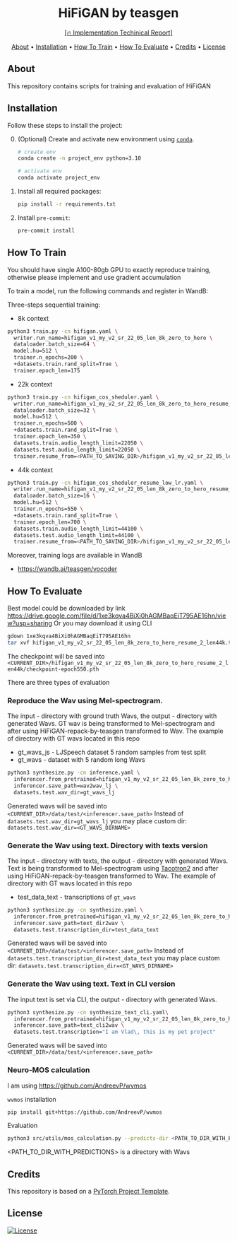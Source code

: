 <div align="center">

# HiFiGAN by teasgen

[\[🔥 Implementation Techinical Report\]](https://wandb.ai/teasgen/vocoder/reports/HiFIGAN-by-teasgen--VmlldzoxMDUwNDY5Ng)

</div>

<p align="center">
  <a href="#about">About</a> •
  <a href="#installation">Installation</a> •
  <a href="#how-to-train">How To Train</a> •
  <a href="#how-to-evaluate">How To Evaluate</a> •
  <a href="#credits">Credits</a> •
  <a href="#license">License</a>
</p>

## About

This repository contains scripts for training and evaluation of HiFiGAN

## Installation

Follow these steps to install the project:

0. (Optional) Create and activate new environment using [`conda`](https://conda.io/projects/conda/en/latest/user-guide/getting-started.html).

   ```bash
   # create env
   conda create -n project_env python=3.10

   # activate env
   conda activate project_env
   ```

1. Install all required packages:

   ```bash
   pip install -r requirements.txt
   ```

2. Install `pre-commit`:
   ```bash
   pre-commit install
   ```

## How To Train
You should have single A100-80gb GPU to exactly reproduce training, otherwise please implement and use gradient accumulation

To train a model, run the following commands and register in WandB:

Three-steps sequential training:
- 8k context
```bash
python3 train.py -cn hifigan.yaml \
  writer.run_name=hifigan_v1_my_v2_sr_22_05_len_8k_zero_to_hero \
  dataloader.batch_size=64 \
  model.hu=512 \
  trainer.n_epochs=200 \
  +datasets.train.rand_split=True \
  trainer.epoch_len=175
```

- 22k context
```bash
python3 train.py -cn hifigan_cos_sheduler.yaml \
  writer.run_name=hifigan_v1_my_v2_sr_22_05_len_8k_zero_to_hero_resume_len22k \
  dataloader.batch_size=32 \
  model.hu=512 \
  trainer.n_epochs=500 \
  +datasets.train.rand_split=True \
  trainer.epoch_len=350 \
  datasets.train.audio_length_limit=22050 \
  datasets.test.audio_length_limit=22050 \
  trainer.resume_from=<PATH_TO_SAVING_DIR>/hifigan_v1_my_v2_sr_22_05_len_8k_zero_to_hero/checkpoint-epoch60.pth
```

- 44k context
```bash
python3 train.py -cn hifigan_cos_sheduler_resume_low_lr.yaml \
  writer.run_name=hifigan_v1_my_v2_sr_22_05_len_8k_zero_to_hero_resume_2_len44k \
  dataloader.batch_size=16 \
  model.hu=512 \
  trainer.n_epochs=550 \
  +datasets.train.rand_split=True \
  trainer.epoch_len=700 \
  datasets.train.audio_length_limit=44100 \
  datasets.test.audio_length_limit=44100 \
  trainer.resume_from=<PATH_TO_SAVING_DIR>/hifigan_v1_my_v2_sr_22_05_len_8k_zero_to_hero_resume_len22k/checkpoint-epoch460.pth
```

Moreover, training logs are available in WandB

- https://wandb.ai/teasgen/vocoder

## How To Evaluate

Best model could be downloaded by link https://drive.google.com/file/d/1xe3kqva4BiXi0hAGMBaqEiT795AE16hn/view?usp=sharing
Or you may download it using CLI

```bash
gdown 1xe3kqva4BiXi0hAGMBaqEiT795AE16hn
tar xvf hifigan_v1_my_v2_sr_22_05_len_8k_zero_to_hero_resume_2_len44k.tar
```
The checkpoint will be saved into `<CURRENT_DIR>/hifigan_v1_my_v2_sr_22_05_len_8k_zero_to_hero_resume_2_len44k/checkpoint-epoch550.pth`

There are three types of evaluation

### Reproduce the Wav using Mel-spectrogram.
The input - directory with ground truth Wavs, the output - directory with generated Wavs. GT wav is being transformed to Mel-spectrogram and after using HiFiGAN-repack-by-teasgen transformed to Wav.
The example of directory with GT wavs located in this repo
- gt_wavs_js - LJSpeech dataset 5 random samples from test split
- gt_wavs - dataset with 5 random long Wavs

```bash
python3 synthesize.py -cn inference.yaml \
  inferencer.from_pretrained=hifigan_v1_my_v2_sr_22_05_len_8k_zero_to_hero_resume_2_len44k/checkpoint-epoch550.pth \
  inferencer.save_path=wav2wav_lj \
  datasets.test.wav_dir=gt_wavs_lj
```
Generated wavs will be saved into `<CURRENT_DIR>/data/test/<inferencer.save_path>`
Instead of `datasets.test.wav_dir=gt_wavs_lj` you may place custom dir: `datasets.test.wav_dir=<GT_WAVS_DIRNAME>`

### Generate the Wav using text. Directory with texts version
The input - directory with texts, the output - directory with generated Wavs. Text is being transformed to Mel-spectrogram using [Tacotron2](https://github.com/pytorch/hub/blob/master/nvidia_deeplearningexamples_waveglow.md#example) and after using HiFiGAN-repack-by-teasgen transformed to Wav.
The example of directory with GT wavs located in this repo
- test_data_text - transcriptions of `gt_wavs`
  
```bash
python3 synthesize.py -cn synthesize.yaml \
  inferencer.from_pretrained=hifigan_v1_my_v2_sr_22_05_len_8k_zero_to_hero_resume_2_len44k/checkpoint-epoch550.pth \
  inferencer.save_path=text_dir2wav \
  datasets.test.transcription_dir=test_data_text
```
Generated wavs will be saved into `<CURRENT_DIR>/data/test/<inferencer.save_path>`
Instead of `datasets.test.transcription_dir=test_data_text` you may place custom dir: `datasets.test.transcription_dir=<GT_WAVS_DIRNAME>`

### Generate the Wav using text. Text in CLI version
The input text is set via CLI, the output - directory with generated Wavs.

```bash
python3 synthesize.py -cn synthesize_text_cli.yaml\
  inferencer.from_pretrained=hifigan_v1_my_v2_sr_22_05_len_8k_zero_to_hero_resume_2_len44k/checkpoint-epoch550.pth \
  inferencer.save_path=text_cli2wav \
  datasets.test.transcription="I am Vlad\, this is my pet project"
```
Generated wavs will be saved into `<CURRENT_DIR>/data/test/<inferencer.save_path>`

### Neuro-MOS calculation
I am using https://github.com/AndreevP/wvmos

`wvmos` installation
```bash
pip install git+https://github.com/AndreevP/wvmos
```

Evaluation
```bash
python3 src/utils/mos_calculation.py --predicts-dir <PATH_TO_DIR_WITH_PREDICTIONS>
```
<PATH_TO_DIR_WITH_PREDICTIONS> is a directory with Wavs

## Credits

This repository is based on a [PyTorch Project Template](https://github.com/Blinorot/pytorch_project_template).

## License

[![License](https://img.shields.io/badge/license-MIT-blue.svg)](/LICENSE)
